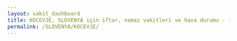 ```yaml
---
layout: vakit_dashboard
title: KOCEVJE, SLOVENYA için iftar, namaz vakitleri ve hava durumu - ilçe/eyalet seç
permalink: /SLOVENYA/KOCEVJE/
---
```


<script type="text/javascript">
  var GLOBAL_COUNTRY = 'SLOVENYA';
  var GLOBAL_CITY = 'KOCEVJE';
  var GLOBAL_STATE = '';
  var lat = 72;
  var lon = 21;
</script>
